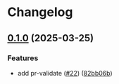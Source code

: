 # Changelog

## [0.1.0](https://github.com/entur/api-guidelines/compare/v0.0.1...v0.1.0) (2025-03-25)


### Features

* add pr-validate ([#22](https://github.com/entur/api-guidelines/issues/22)) ([82bb06b](https://github.com/entur/api-guidelines/commit/82bb06b35f3ae7b98aec67c373eed18de1baae76))

